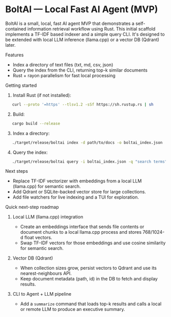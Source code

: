 # BoltAI — Local Fast AI Agent (MVP)

BoltAI is a small, local, fast AI agent MVP that demonstrates a self-contained information retrieval workflow using Rust. This initial scaffold implements a TF-IDF based indexer and a simple query CLI. It's designed to be extended with local LLM inference (llama.cpp) or a vector DB (Qdrant) later.

Features
- Index a directory of text files (txt, md, csv, json)
- Query the index from the CLI, returning top-k similar documents
- Rust + rayon parallelism for fast local processing

Getting started

1) Install Rust (if not installed):
```bash
   curl --proto '=https' --tlsv1.2 -sSf https://sh.rustup.rs | sh
```
2) Build:
```bash
   cargo build --release
```
3) Index a directory:
```bash
   ./target/release/boltai index -d path/to/docs -o boltai_index.json
```
4) Query the index:
```bash
   ./target/release/boltai query -i boltai_index.json -q "search terms" -k 5
```
Next steps

- Replace TF-IDF vectorizer with embeddings from a local LLM (llama.cpp) for semantic search.
- Add Qdrant or SQLite-backed vector store for large collections.
- Add file watchers for live indexing and a TUI for exploration.

Quick next-step roadmap

1) Local LLM (llama.cpp) integration
   - Create an embeddings interface that sends file contents or document chunks to a local llama.cpp process and stores 768/1024-d float vectors.
   - Swap TF-IDF vectors for those embeddings and use cosine similarity for semantic search.

2) Vector DB (Qdrant)
   - When collection sizes grow, persist vectors to Qdrant and use its nearest-neighbours API.
   - Keep document metadata (path, id) in the DB to fetch and display results.

3) CLI to Agent + LLM pipeline
   - Add a `summarize` command that loads top-k results and calls a local or remote LLM to produce an executive summary.

